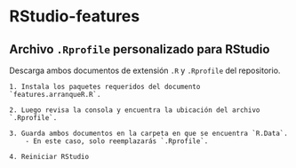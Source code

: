 # RStudio-features

## Archivo `.Rprofile` personalizado para RStudio

Descarga ambos documentos de extensión `.R` y `.Rprofile` del repositorio.

    1. Instala los paquetes requeridos del documento `features.arranqueR.R`.

    2. Luego revisa la consola y encuentra la ubicación del archivo `.Rprofile`. 

    3. Guarda ambos documentos en la carpeta en que se encuentra `R.Data`. 
        - En este caso, solo reemplazarás `.Rprofile`.
        
    4. Reiniciar RStudio

    
